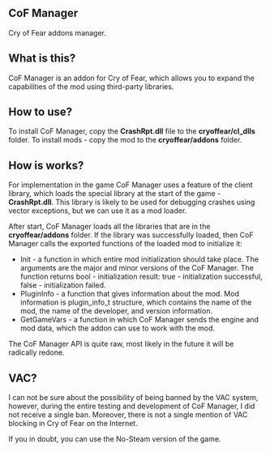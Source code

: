 ## CoF Manager

Cry of Fear addons manager.

## What is this?

CoF Manager is an addon for Cry of Fear, which allows you to expand the capabilities of the mod using third-party libraries.

## How to use?

To install CoF Manager, copy the **CrashRpt.dll** file to the **cryoffear/cl_dlls** folder.
To install mods - copy the mod to the **cryoffear/addons** folder.

## How is works?

For implementation in the game CoF Manager uses a feature of the client library, which loads the special library at the start of the game - **CrashRpt.dll**. This library is likely to be used for debugging crashes using vector exceptions, but we can use it as a mod loader.

After start, CoF Manager loads all the libraries that are in the **cryoffear/addons** folder. If the library was successfully loaded, then CoF Manager calls the exported functions of the loaded mod to initialize it:

* Init - a function in which entire mod initialization should take place. The arguments are the major and minor versions of the CoF Manager. The function returns bool - initialization result: true - initialization successful, false - initialization failed.
* PluginInfo - a function that gives information about the mod. Mod information is plugin_info_t structure, which contains the name of the mod, the name of the developer, and version information.
* GetGameVars - a function in which CoF Manager sends the engine and mod data, which the addon can use to work with the mod.

The CoF Manager API is quite raw, most likely in the future it will be radically redone.

## VAC?

I can not be sure about the possibility of being banned by the VAC system, however, during the entire testing and development of CoF Manager, I did not receive a single ban. Moreover, there is not a single mention of VAC blocking in Cry of Fear on the Internet.

If you in doubt, you can use the No-Steam version of the game.